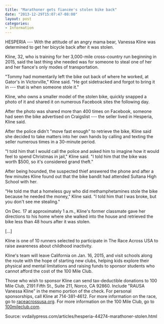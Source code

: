 ```yaml
---
title: "Marathoner gets fiancée's stolen bike back"
date: "2013-12-29T15:07:47-08:00"
layout: post
categories:
- Information
---
```


HESPERIA --- With the attitude of an angry mama bear, Vanessa Kline was determined to get her bicycle back after it was stolen.  
  
Kline, 32, who is training for her 3,000-mile cross-country run beginning in 2015, said the last thing she needed was for someone to steal one of her and her fiance's only modes of transportation.

"Tommy had momentarily left the bike out back of where he worked, at Gator's in Victorville," Kline said. "He got sidetracked and forgot to bring it in --- that is when someone stole it."

Kline, who owns a smaller model of the stolen bike, quickly snapped a photo of it and shared it on numerous Facebook sites the following day.

After the photo was shared more than 400 times on Facebook, someone had seen the bike advertised on Craigslist --- the seller lived in Hesperia, Kline said.

After the police didn't "move fast enough" to retrieve the bike, Kline said she decided to take matters into her own hands by calling and texting the seller numerous times in a 30-minute period.

"I told him that I would call the police and asked him to imagine how it would feel to spend Christmas in jail," Kline said. "I told him that the bike was worth $500, so it's considered grand theft."

After being hounded, the suspected thief answered the phone and after a few minutes Kline found out that the bike bandit had attended Sultana High School with her.

"He told me that a homeless guy who did methamphetamines stole the bike because he needed the money," Kline said. "I told him that I was broke, but you don't see me stealing."

On Dec. 17 at approximately 1 a.m., Kline's former classmate gave her directions to his home where she walked into the house and retrieved the bike less than 48 hours after it was stolen.

\[...\]

Kline is one of 10 runners selected to participate in The Race Across USA to raise awareness about childhood inactivity.

Kline's team will leave California on Jan. 16, 2015, and visit schools along the route with the hope of starting new clubs, helping kids explore their physical and mental limitations and raising funds to sponsor students who cannot afford the cost of the 100 Mile Club.

Those who wish to sponsor Kline can send tax-deductible donations to 100 Mile Club, 2191 Fifth St., Suite 211, Norco, CA 92860. Include "RAUSA Vanessa Kline" in the memo portion of the check. For personal sponsorships, call Kline at 714-381-4612. For more information on the race, go to [raceacrossusa.org](https://www.raceacrossusa.org). For more information on the 100 Mile Club, go to [100mileclub.com](https://www.100mileclub.com/).

Source: vvdailypress.com/articles/hesperia-44274-marathoner-stolen.html
